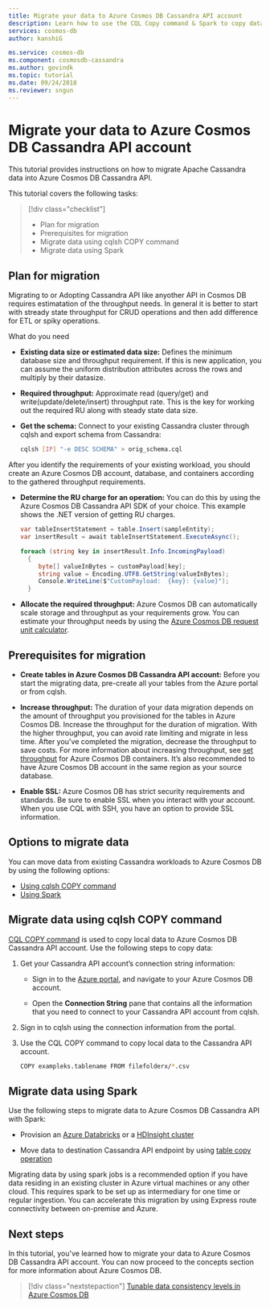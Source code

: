 ```yaml
---
title: Migrate your data to Azure Cosmos DB Cassandra API account
description: Learn how to use the CQL Copy command & Spark to copy data from Apache Cassandra to Azure Cosmos DB Cassandra API.
services: cosmos-db
author: kanshiG

ms.service: cosmos-db
ms.component: cosmosdb-cassandra
ms.author: govindk
ms.topic: tutorial
ms.date: 09/24/2018
ms.reviewer: sngun
---
```


# Migrate your data to Azure Cosmos DB Cassandra API account

This tutorial provides instructions on how to migrate Apache Cassandra data into Azure Cosmos DB Cassandra API. 

This tutorial covers the following tasks:

> [!div class="checklist"]
> * Plan for migration
> * Prerequisites for migration
> * Migrate data using cqlsh COPY command
> * Migrate data using Spark 

## Plan for migration
Migrating to or Adopting Cassandra API like anyother API in Cosmos DB  requires estimatation of the throughput needs.  In general it is better to start with stready state throughput for CRUD operations and then add difference for ETL or spiky operations.

What do you need 
* **Existing data size or estimated data size:** Defines the minimum database size and throughput requirement. If this is new application, you can assume the uniform distribution attributes across the rows and multiply by their datasize. 

* **Required throughput:** Approximate read (query/get) and write(update/delete/insert) throughput rate. This is the key for working out the required RU along with steady state data size.  

* **Get the schema:** Connect to your existing Cassandra cluster through cqlsh and export schema from Cassandra: 

  ```bash
  cqlsh [IP] "-e DESC SCHEMA" > orig_schema.cql
  ```

After you identify the requirements of your existing workload, you should create an Azure Cosmos DB account, database, and containers according to the gathered throughput requirements.  

* **Determine the RU charge for an operation:** You can do this by using the Azure Cosmos DB Cassandra API SDK of your choice. This example shows the .NET version of getting RU charges.

  ```csharp
  var tableInsertStatement = table.Insert(sampleEntity);
  var insertResult = await tableInsertStatement.ExecuteAsync();

  foreach (string key in insertResult.Info.IncomingPayload)
    {
       byte[] valueInBytes = customPayload[key];
       string value = Encoding.UTF8.GetString(valueInBytes);
       Console.WriteLine($"CustomPayload:  {key}: {value}");
    }
  ```

* **Allocate the required throughput:** Azure Cosmos DB can automatically scale storage and throughput as your requirements grow. You can estimate your throughput needs by using the [Azure Cosmos DB request unit calculator](https://www.documentdb.com/capacityplanner). 

## Prerequisites for migration

* **Create tables in Azure Cosmos DB Cassandra API account:** Before you start the migrating data, pre-create all your tables from the Azure portal or from cqlsh.

* **Increase throughput:** The duration of your data migration depends on the amount of throughput you provisioned for the tables in Azure Cosmos DB. Increase the throughput for the duration of migration. With the higher throughput, you can avoid rate limiting and migrate in less time. After you've completed the migration, decrease the throughput to save costs. For more information about increasing throughput, see [set throughput](set-throughput.md) for Azure Cosmos DB containers. It’s also recommended to have Azure Cosmos DB account in the same region as your source database. 

* **Enable SSL:** Azure Cosmos DB has strict security requirements and standards. Be sure to enable SSL when you interact with your account. When you use CQL with SSH, you have an option to provide SSL information.

## Options to migrate data

You can move data from existing Cassandra workloads to Azure Cosmos DB by using the following options:

* [Using cqlsh COPY command](#using-cqlsh-copy-command)  
* [Using Spark](#using-spark) 

## Migrate data using cqlsh COPY command

[CQL COPY command](http://cassandra.apache.org/doc/latest/tools/cqlsh.html#cqlsh) is used to copy local data to Azure Cosmos DB Cassandra API account. Use the following steps to copy data:

1. Get your Cassandra API account’s connection string information:

   * Sign in to the [Azure portal](https://portal.azure.com), and navigate to your Azure Cosmos DB account.

   * Open the **Connection String** pane that contains all the information that you need to connect to your Cassandra API account from cqlsh.

2. Sign in to cqlsh using the connection information from the portal.

3. Use the CQL COPY command to copy local data to the Cassandra API account.

   ```bash
   COPY exampleks.tablename FROM filefolderx/*.csv 
   ```

## Migrate data using Spark 

Use the following steps to migrate data to Azure Cosmos DB Cassandra API with Spark:

- Provision an [Azure Databricks](cassandra-spark-databricks.md) or a [HDInsight cluster](cassandra-spark-hdinsight.md) 

- Move data to destination Cassandra API endpoint by using [table copy operation](cassandra-spark-table-copy-ops.md) 

Migrating data by using spark jobs is a recommended option if you have data residing in an existing cluster in Azure virtual machines or any other cloud. This requires spark to be set up as intermediary for one time or regular ingestion. You can accelerate this migration by using Express route connectivity between on-premise and Azure. 

## Next steps

In this tutorial, you've learned how to migrate your data to Azure Cosmos DB Cassandra API account. You can now proceed to the concepts section for more information about Azure Cosmos DB. 

> [!div class="nextstepaction"]
> [Tunable data consistency levels in Azure Cosmos DB](../cosmos-db/consistency-levels.md)


